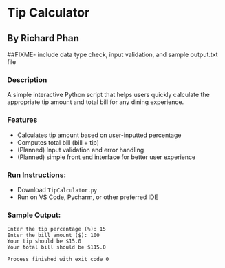 # Tip Calculator

## By Richard Phan

##FIXME- include data type check, input validation, and sample output.txt file

### Description
A simple interactive Python script that helps users quickly calculate the 
appropriate tip amount and total bill for any dining experience.

### Features
* Calculates tip amount based on user-inputted percentage
* Computes total bill (bill + tip)
* (Planned) Input validation and error handling
* (Planned) simple front end interface for better user experience

### Run Instructions:
* Download ```TipCalculator.py```
* Run on VS Code, Pycharm, or other preferred IDE
### Sample Output:
```
Enter the tip percentage (%): 15
Enter the bill amount ($): 100
Your tip should be $15.0
Your total bill should be $115.0

Process finished with exit code 0


```
